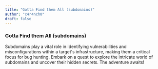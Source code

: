 ```yaml
---
title: "Gotta Find them All (subdomains)"
author: "c4r4nch0"
draft: false
---
```

 ### Gotta Find them All (subdomains)
Subdomains play a vital role in identifying vulnerabilities and misconfigurations within a target's infrastructure, making them a critical focus for bug hunting.
Embark on a quest to explore the intricate world of subdomains and uncover their hidden secrets.
The adventure awaits!

